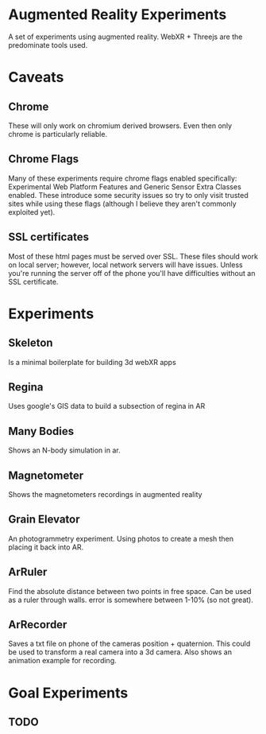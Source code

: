 # Augmented Reality Experiments
A set of experiments using augmented reality. WebXR + Threejs are the predominate tools used.

# Caveats

## Chrome
These will only work on chromium derived browsers. Even then only chrome is particularly reliable.

## Chrome Flags
Many of these experiments require chrome flags enabled specifically: Experimental Web Platform Features and Generic Sensor Extra Classes enabled. These introduce some security issues so try to only visit trusted sites while using these flags (although I believe they aren't commonly exploited yet).

## SSL certificates
Most of these html pages must be served over SSL. These files should work on local server; however, local network servers will have issues. Unless you're running the server off of the phone you'll have difficulties without an SSL certificate.

# Experiments

## Skeleton
Is a minimal boilerplate for building 3d webXR apps

## Regina
Uses google's GIS data to build a subsection of regina in AR

## Many Bodies
Shows an N-body simulation in ar.

## Magnetometer
Shows the magnetometers recordings in augmented reality 

## Grain Elevator
An photogrammetry experiment. Using photos to create a mesh then placing it back into AR.

## ArRuler
Find the absolute distance between two points in free space. Can be used as a ruler through walls. error is somewhere between 1-10% (so not great).

## ArRecorder
Saves a txt file on phone of the cameras position + quaternion. This could be used to transform a real camera into a 3d camera. Also shows an animation example for recording.

# Goal Experiments
 
## TODO
